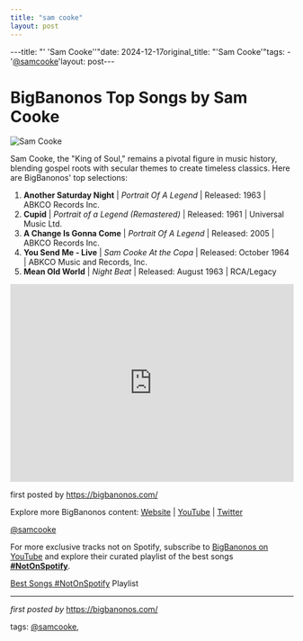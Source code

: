 ```yaml
---
title: "sam cooke"
layout: post
---
```

---title: "' 'Sam Cooke''"date: 2024-12-17original_title: "'Sam Cooke'"tags:  - '[@samcooke](/tags/samcooke/)'layout: post---<h1>BigBanonos Top Songs by Sam Cooke</h1><img alt="Sam Cooke" src="https://is1-ssl.mzstatic.com/image/thumb/Music115/v4/81/75/17/817517e7-6f6b-c43c-dcea-8fac270ea4e7/886445744330.jpg/1200x1200bb.jpg" /> <p>Sam Cooke, the "King of Soul," remains a pivotal figure in music history, blending gospel roots with secular themes to create timeless classics. Here are BigBanonos' top selections:</p> <ol> <li><strong>Another Saturday Night</strong> | <em>Portrait Of A Legend</em> | Released: 1963 | ABKCO Records Inc.</li> <li><strong>Cupid</strong> | <em>Portrait of a Legend (Remastered)</em> | Released: 1961 | Universal Music Ltd.</li> <li><strong>A Change Is Gonna Come</strong> | <em>Portrait Of A Legend</em> | Released: 2005 | ABKCO Records Inc.</li> <li><strong>You Send Me - Live</strong> | <em>Sam Cooke At the Copa</em> | Released: October 1964 | ABKCO Music and Records, Inc.</li> <li><strong>Mean Old World</strong> | <em>Night Beat</em> | Released: August 1963 | RCA/Legacy</li></ol> <div> <iframe src="https://open.spotify.com/embed/playlist/3qHxvHnd3W3xxME7JZDiqS?utm_source=generator" width="100%" height="352" frameBorder="0" allowfullscreen="" allow="autoplay; clipboard-write; encrypted-media; fullscreen; picture-in-picture" loading="lazy"></iframe></div> <p>first posted by <a href="https://bigbanonos.com/">https://bigbanonos.com/</a></p> <div> <p>Explore more BigBanonos content: <a href="https://bigbanonos.com/">Website</a> | <a href="https://www.youtube.com/[@BigBanonos](/tags/BigBanonos/)">YouTube</a> | <a href="https://x.com/bigbanonos">Twitter</a></p></div> <!--Tags--><p>[@samcooke](/tags/samcooke/)</p><!--Subscribe and Playlist Links--><div>    <p>For more exclusive tracks not on Spotify, subscribe to <a href="https://www.youtube.com/[@BigBanonos](/tags/BigBanonos/)" target="_blank">BigBanonos on YouTube</a> and explore their curated playlist of the best songs <strong>[#NotOnSpotify](/tags/NotOnSpotify/)</strong>.</p>    <p><a href="https://www.youtube.com/playlist?list=PLtuNtuTatqI0kFahUCbtbfenC_ET5O_tr" target="_blank">Best Songs [#NotOnSpotify](/tags/NotOnSpotify/) Playlist<br /></a></p></div><hr /><p><em>first posted by</em> <a href="https://bigbanonos.com/" rel="noopener" target="_new">https://bigbanonos.com/</a></p><p>tags: [@samcooke](/tags/samcooke/),</p>